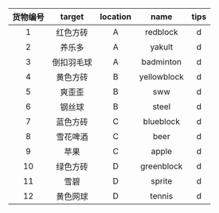 | 货物编号 | target | location |    name     | tips |
| :--: | :----: | :------: | :---------: | :--: |
|  1   |  红色方砖  |    A     |  redblock   |  d   |
|  2   |  养乐多   |    A     |   yakult    |  d   |
|  3   | 倒扣羽毛球  |    A     |  badminton  |  d   |
|  4   |  黄色方砖  |    B     | yellowblock |  d   |
|  5   |  爽歪歪   |    B     |     sww     |  d   |
|  6   |  钢丝球   |    B     |    steel    |  d   |
|  7   |  蓝色方砖  |    C     |  blueblock  |  d   |
|  8   |  雪花啤酒  |    C     |    beer     |  d   |
|  9   |   苹果   |    C     |    apple    |  d   |
|  10  |  绿色方砖  |    D     | greenblock  |  d   |
|  11  |   雪碧   |    D     |   sprite    |  d   |
|  12  |  黄色网球  |    D     |   tennis    |  d   |

